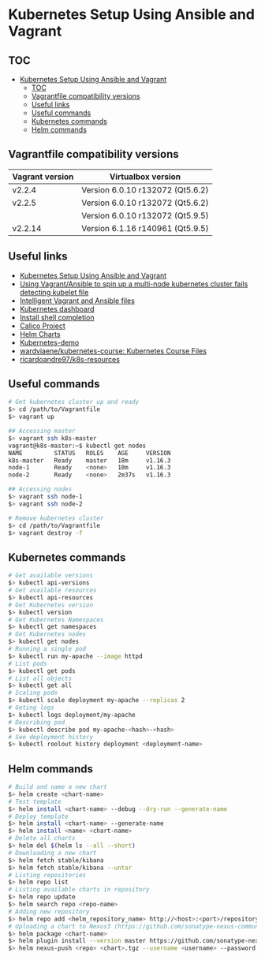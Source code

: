 # Kubernetes Setup Using Ansible and Vagrant
 
## TOC
 
- [Kubernetes Setup Using Ansible and Vagrant](#kubernetes-setup-using-ansible-and-vagrant)
  - [TOC](#toc)
  - [Vagrantfile compatibility versions](#vagrantfile-compatibility-versions)
  - [Useful links](#useful-links)
  - [Useful commands](#useful-commands)
  - [Kubernetes commands](#kubernetes-commands)
  - [Helm commands](#helm-commands)

## Vagrantfile compatibility versions

| Vagrant version | Virtualbox version                |
| --------------- | --------------------------------- |
| v2.2.4          | Version 6.0.10 r132072 (Qt5.6.2)  |
| v2.2.5          | Version 6.0.10 r132072 (Qt5.6.2)  |
|                 | Version 6.0.10 r132072 (Qt5.9.5)  |
| v2.2.14         | Version 6.1.16 r140961 (Qt5.9.5)  |

## Useful links

- [Kubernetes Setup Using Ansible and Vagrant](https://kubernetes.io/blog/2019/03/15/kubernetes-setup-using-ansible-and-vagrant/)
- [Using Vagrant/Ansible to spin up a multi-node kubernetes cluster fails detecting kubelet file](https://stackoverflow.com/questions/56998761/using-vagrant-ansible-to-spin-up-a-multi-node-kubernetes-cluster-fails-detecting)
- [Intelligent Vagrant and Ansible files](https://www.simonholywell.com/post/2016/02/intelligent-vagrant-and-ansible-files/)
- [Kubernetes dashboard](https://kubernetes.io/docs/tasks/access-application-cluster/web-ui-dashboard/)
- [Install shell completion](https://docs.docker.com/docker-for-mac/#install-shell-completion)
- [Calico Project](https://www.projectcalico.org/)
- [Helm Charts](https://github.com/helm/charts)
- [Kubernetes-demo](https://github.com/LevelUpEducation/kubernetes-demo)
- [wardviaene/kubernetes-course: Kubernetes Course Files](https://github.com/wardviaene/kubernetes-course)
- [ricardoandre97/k8s-resources](https://github.com/ricardoandre97/k8s-resources)

## Useful commands

```sh
# Get kubernetes cluster up and ready
$> cd /path/to/Vagrantfile
$> vagrant up
```

```sh
## Accessing master
$> vagrant ssh k8s-master
vagrant@k8s-master:~$ kubectl get nodes
NAME         STATUS   ROLES    AGE     VERSION
k8s-master   Ready    master   18m     v1.16.3
node-1       Ready    <none>   10m     v1.16.3
node-2       Ready    <none>   2m37s   v1.16.3

## Accessing nodes
$> vagrant ssh node-1
$> vagrant ssh node-2
```

```sh
# Remove kubernetes cluster
$> cd /path/to/Vagrantfile
$> vagrant destroy -f
```

## Kubernetes commands

```sh
# Get available versions
$> kubectl api-versions
# Get available resources
$> kubectl api-resources
# Get Kubernetes version
$> kubectl version
# Get Kubernetes Namespaces
$> kubectl get namespaces
# Get Kubernetes nodes
$> kubectl get nodes
# Running a single pod 
$> kubectl run my-apache --image httpd
# List pods
$> kubectl get pods
# List all objects
$> kubectl get all
# Scaling pods
$> kubectl scale deployment my-apache --replicas 2
# Geting logs 
$> kubectl logs deployment/my-apache
# Describing pod
$> kubectl describe pod my-apache-<hash>-<hash>
# See deployment history
$> kubectl roolout history deployment <deployment-name>
```

## Helm commands
```sh
# Build and name a new chart
$> helm create <chart-name>
# Test template 
$> helm install <chart-name> --debug --dry-run --generate-name
# Deploy template
$> helm install <chart-name> --generate-name
$> helm install <name> <chart-name>
# Delete all charts
$> helm del $(helm ls --all --short)
# Downloading a new chart
$> helm fetch stable/kibana
$> helm fetch stable/kibana --untar
# Listing repositories
$> helm repo list
# Listing available charts in repository
$> helm repo update
$> helm search repo <repo-name>
# Adding new repository
$> helm repo add <helm_repository_name> http://<host>:<port>/repository/<nexus_repository_name>/ --username <username> --password <password>
# Uploading a chart to Nexus3 (https://github.com/sonatype-nexus-community/helm-nexus-push)
$> helm package <chart-name>
$> helm plugin install --version master https://github.com/sonatype-nexus-community/helm-nexus-push.git
$> helm nexus-push <repo> <chart>.tgz --username <username> --password <password>
```